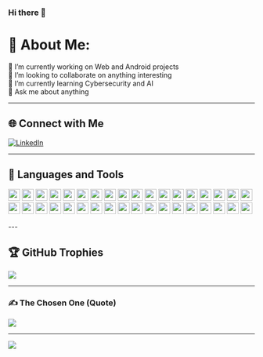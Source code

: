 ### Hi there 👋  

<!-- I'm Eyob Ketema -->

<!--
**eyop/eyop** is a ✨ _special_ ✨ repository because its `README.md` (this file) appears on your GitHub profile.

Here are some ideas to get you started:

- 🔭 I’m currently working on ...
- 🌱 I’m currently learning ...
- 👯 I’m looking to collaborate on ...
- 🤔 I’m looking for help with ...
- 💬 Ask me about ...
- 📫 How to reach me: ...
- 😄 Pronouns: ...
- ⚡ Fun fact: ...
-->

# 💫 About Me:
🔭 I’m currently working on Web and Android projects  
👯 I’m looking to collaborate on anything interesting  
🌱 I’m currently learning Cybersecurity and AI  
💬 Ask me about anything  

---

## 🌐 Connect with Me
[![LinkedIn](https://img.shields.io/badge/LinkedIn-%230077B5.svg?logo=linkedin&logoColor=white)](https://www.linkedin.com/in/eyob-ketema-14539b242/)  

---

## 🚀 Languages and Tools
<p align="left">
  <img src="https://cdn.jsdelivr.net/gh/devicons/devicon/icons/android/android-original.svg" height="24" />
  <img src="https://cdn.jsdelivr.net/gh/devicons/devicon/icons/anaconda/anaconda-original.svg" height="24" />
  <img src="https://cdn.jsdelivr.net/gh/devicons/devicon/icons/androidstudio/androidstudio-original.svg" height="24" />
  <img src="https://cdn.jsdelivr.net/gh/devicons/devicon/icons/angularjs/angularjs-original.svg" height="24" />
  <img src="https://cdn.jsdelivr.net/gh/devicons/devicon/icons/apache/apache-original.svg" height="24" />
  <img src="https://cdn.jsdelivr.net/gh/devicons/devicon/icons/arduino/arduino-original.svg" height="24" />
  <img src="https://cdn.jsdelivr.net/gh/devicons/devicon/icons/bash/bash-original.svg" height="24" />
  <img src="https://cdn.jsdelivr.net/gh/devicons/devicon/icons/blender/blender-original.svg" height="24" />
  <img src="https://cdn.jsdelivr.net/gh/devicons/devicon/icons/bootstrap/bootstrap-original.svg" height="24" />
  <img src="https://cdn.jsdelivr.net/gh/devicons/devicon/icons/c/c-original.svg" height="24" />
  <img src="https://cdn.jsdelivr.net/gh/devicons/devicon/icons/canva/canva-original.svg" height="24" />
  <img src="https://cdn.jsdelivr.net/gh/devicons/devicon/icons/cplusplus/cplusplus-original.svg" height="24" />
  <img src="https://cdn.jsdelivr.net/gh/devicons/devicon/icons/csharp/csharp-original.svg" height="24" />
  <img src="https://cdn.jsdelivr.net/gh/devicons/devicon/icons/css3/css3-original.svg" height="24" />
  <img src="https://cdn.jsdelivr.net/gh/devicons/devicon/icons/dart/dart-original.svg" height="24" />
  <img src="https://cdn.jsdelivr.net/gh/devicons/devicon/icons/debian/debian-original.svg" height="24" />
  <img src="https://cdn.jsdelivr.net/gh/devicons/devicon/icons/django/django-plain.svg" height="24" />
  <img src="https://cdn.jsdelivr.net/gh/devicons/devicon/icons/docker/docker-original.svg" height="24" />
  <img src="https://skillicons.dev/icons?i=express" height="24" />
  <img src="https://skillicons.dev/icons?i=flask" height="24" />
  <img src="https://cdn.jsdelivr.net/gh/devicons/devicon/icons/firebase/firebase-plain.svg" height="24" />
  <img src="https://cdn.jsdelivr.net/gh/devicons/devicon/icons/flutter/flutter-original.svg" height="24" />
  <img src="https://cdn.jsdelivr.net/gh/devicons/devicon/icons/git/git-original.svg" height="24" />
  <img src="https://skillicons.dev/icons?i=gitlab" height="24" />
  <img src="https://skillicons.dev/icons?i=github" height="24" />
  <img src="https://cdn.jsdelivr.net/gh/devicons/devicon/icons/googlecloud/googlecloud-original.svg" height="24" />
  <img src="https://cdn.jsdelivr.net/gh/devicons/devicon/icons/java/java-original.svg" height="24" />
  <img src="https://cdn.jsdelivr.net/gh/devicons/devicon/icons/javascript/javascript-original.svg" height="24" />
  <img src="https://cdn.jsdelivr.net/gh/devicons/devicon/icons/linux/linux-original.svg" height="24" />
  <img src="https://cdn.jsdelivr.net/gh/devicons/devicon/icons/mongodb/mongodb-original.svg" height="24" />
  <img src="https://cdn.jsdelivr.net/gh/devicons/devicon/icons/mysql/mysql-original.svg" height="24" />
  <img src="https://cdn.jsdelivr.net/gh/devicons/devicon/icons/nodejs/nodejs-original.svg" height="24" />
  <img src="https://cdn.jsdelivr.net/gh/devicons/devicon/icons/python/python-original.svg" height="24" />
  <img src="https://cdn.jsdelivr.net/gh/devicons/devicon/icons/react/react-original.svg" height="24" />
  <img src="https://cdn.jsdelivr.net/gh/devicons/devicon/icons/tensorflow/tensorflow-original.svg" height="24" />
  <img src="https://cdn.jsdelivr.net/gh/devicons/devicon/icons/unity/unity-original.svg" height="24" />
</p>
---

## 🏆 GitHub Trophies  
![](https://github-profile-trophy.vercel.app/?username=eyop&theme=radical&no-frame=false&no-bg=false&margin-w=4)

---

### ✍️ The Chosen One (Quote)  
![](https://quotes-github-readme.vercel.app/api?type=horizontal&theme=radical)

---

[![](https://visitcount.itsvg.in/api?id=eyop&icon=0&color=0)](https://visitcount.itsvg.in)

<!-- Proudly created with GPRM (https://gprm.itsvg.in) -->